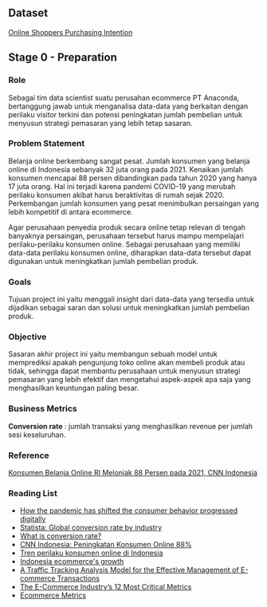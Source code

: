 ## Dataset

[Online Shoppers Purchasing Intention](https://www.kaggle.com/datasets/imakash3011/online-shoppers-purchasing-intention-dataset)

## Stage 0 - Preparation

### Role

Sebagai tim data scientist suatu perusahan ecommerce PT Anaconda, bertanggung jawab untuk menganalisa data-data yang berkaitan dengan perilaku visitor terkini dan potensi peningkatan jumlah pembelian untuk menyusun strategi pemasaran yang lebih tetap sasaran.

### Problem Statement

Belanja online berkembang sangat pesat. Jumlah konsumen yang belanja online di Indonesia sebanyak 32 juta orang pada 2021. Kenaikan jumlah konsumen mencapai 88 persen dibandingkan pada tahun 2020 yang hanya 17 juta orang. Hal ini terjadi karena pandemi COVID-19 yang merubah perilaku konsumen akibat harus beraktivitas di rumah sejak 2020. Perkembangan jumlah konsumen yang pesat menimbulkan persaingan yang lebih kompetitif di antara ecommerce. 

Agar perusahaan penyedia produk secara online tetap relevan di tengah banyaknya persaingan, perusahaan tersebut harus mampu mempelajari perilaku-perilaku konsumen online. Sebagai perusahaan yang memiliki data-data perilaku konsumen online, diharapkan data-data tersebut dapat digunakan untuk meningkatkan jumlah pembelian produk. 

### Goals

Tujuan project ini yaitu menggali insight dari data-data yang tersedia untuk dijadikan sebagai saran dan solusi untuk meningkatkan jumlah pembelian produk.

### Objective

Sasaran akhir project ini yaitu membangun sebuah model untuk memprediksi apakah pengunjung toko online akan membeli produk atau tidak, sehingga dapat membantu perusahaan untuk menyusun strategi pemasaran yang lebih efektif dan mengetahui aspek-aspek apa saja yang menghasilkan keuntungan paling besar.

### Business Metrics

**Conversion rate** : jumlah transaksi yang menghasilkan revenue per jumlah sesi keseluruhan.

### Reference

[Konsumen Belanja Online RI Melonjak 88 Persen pada 2021, CNN Indonesia](https://www.cnnindonesia.com/ekonomi/20211229141536-92-740093/konsumen-belanja-online-ri-melonjak-88-persen-pada-2021#:~:text=NielsenIQ%20mencatat%20jumlah%20konsumen%20belanja,yang%20hanya%2017%20juta%20orang)


### Reading List
* [How the pandemic has shifted the consumer behavior progressed digitally](https://www.thejakartapost.com/life/2021/04/05/how-the-pandemic-has-shifted-the-consumer-behavior-progressed-digitally.html)
* [Statista: Global conversion rate by industry](https://www.statista.com/statistics/1106713/global-conversion-rate-by-industry-and-device/)
* [What is conversion rate?](https://www.optimizely.com/optimization-glossary/conversion-rate/#:~:text=The%20conversion%20rate%20is%20the,want%20the%20user%20to%20take.)
* [CNN Indonesia: Peningkatan Konsumen Online 88%](https://www.cnnindonesia.com/ekonomi/20211229141536-92-740093/konsumen-belanja-online-ri-melonjak-88-persen-pada-2021#:~:text=NielsenIQ%20mencatat%20jumlah%20konsumen%20belanja,yang%20hanya%2017%20juta%20orang)
* [Tren perilaku konsumen online di Indonesia](https://icubeonline.com/news-blog/perilaku-belanja-pelanggan-di-ecommerce-2021)
* [Indonesia ecommerce's growth](https://insights.sirclo.com/blog/2021/12/sirclo-2021-in-review-and-e-commerce-trends-to-foresee-in-2022)
* [A Traffic Tracking Analysis Model for the Effective Management of E-commerce Transactions](https://www.atlantis-press.com/journals/ijndc/125940874/view#:~:text=Traffic%20tracking%20and%20analysis%20tools,with%20customized%20products%20and%20services.)
* [The E-Commerce Industry’s 12 Most Critical Metrics](https://guidingmetrics.com/content/ecommerce-industry-most-critical-metrics-kpis/)
* [Ecommerce Metrics](https://www.bigcommerce.com/articles/ecommerce/ecommerce-metrics/#understanding-customer-stages)



